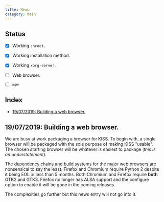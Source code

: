 ```yaml
---
title: News
category: main
---
```


## Status

- [x] Working `chroot`.
- [x] Working installation method.
- [x] Working `xorg-server`.
- [ ] Web browser.
- [ ] `mpv`


## Index

<!-- vim-markdown-toc GFM -->

* [19/07/2019: Building a web browser.](#19072019-building-a-web-browser)

<!-- vim-markdown-toc -->


## 19/07/2019: Building a web browser.

We are busy at work packaging a browser for KISS. To begin with, a single browser will be packaged with the sole purpose of making KISS "usable". The chosen starting browser will be whatever is easiest to package (*this is an understatement*).

The dependency chains and build systems for the major web browsers are nonsensical to say the least. Firefox and Chromium require Python 2 despite it being EOL in less than 5 months. Both Chromium and Firefox require **both** GTK2 and GTK3. Firefox no longer has ALSA support and the configure option to enable it will be gone in the coming releases.

The complexities go further but this news entry will not go into it.
